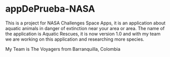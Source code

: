 # appDePrueba-NASA
This is a project for NASA Challenges Space Apps, it is an application about aquatic animals in danger of extinction near your area or area.
The name of the application is Aquatic Rescues, it is now version 1.0 and with my team we are working on this application and researching more species.

My Team is The Voyagers from Barranquilla, Colombia
